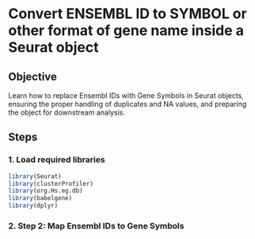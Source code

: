 # Convert ENSEMBL ID to SYMBOL or other format of gene name inside a Seurat object

## Objective
Learn how to replace Ensembl IDs with Gene Symbols in Seurat objects, ensuring the proper handling of duplicates and NA values, and preparing the object for downstream analysis.

## Steps

### 1. Load required libraries
``` r
library(Seurat)
library(clusterProfiler)
library(org.Hs.eg.db)
library(babelgene)
library(dplyr)
```


### 2. Step 2: Map Ensembl IDs to Gene Symbols


